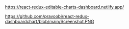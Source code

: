 https://react-redux-editable-charts-dashboard.netlify.app/

https://github.com/pravoobi/react-redux-dashboardchart/blob/main/Screenshot.PNG
